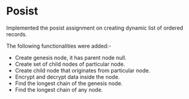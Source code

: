 # Posist

Implemented the posist assignment on creating dynamic list of ordered records.

The following functionalities were added:-
* Create genesis node, it has parent node null.
* Create set of child nodes of particular node.
* Create child node that originates from particular node. 
* Encrypt and decrypt data inside the node. 
* Find the longest chain of the genesis node. 
* Find the longest chain of any node. 
